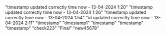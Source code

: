 "timestamp updated correctly time now - 13-04-2024 1:20"
"timestamp updated correctly time now - 13-04-2024 1:26"
"timestamp updated correctly time now - 13-04-2024 1:54"
"id updated correctly time now - 13-04-2024 2:11"
"timestamp"
"timestamp1"
"timestamp"
"timestamp"
"timestamp"
"check223"
"Final"
"new45678"